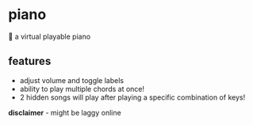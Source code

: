 # piano
🎹 a virtual playable piano

## features
- adjust volume and toggle labels
- ability to play multiple chords at once!
- 2 hidden songs will play after playing a specific combination of keys!

**disclaimer** - might be laggy online
